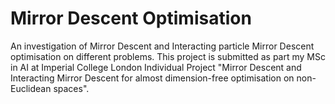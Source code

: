 # Mirror Descent Optimisation

An investigation of Mirror Descent and Interacting particle Mirror Descent optimisation on different problems. This project is submitted as part my MSc in AI at Imperial College London Individual Project 
"Mirror Descent and Interacting Mirror Descent for almost dimension-free optimisation on non-Euclidean spaces". 